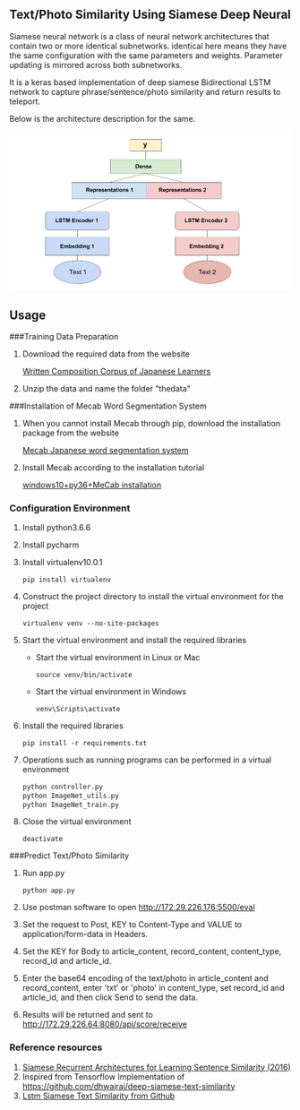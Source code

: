 ## Text/Photo Similarity Using Siamese Deep Neural


Siamese neural network is a class of neural network architectures that contain two or more identical subnetworks. identical here means they have the same configuration with the same parameters and weights. Parameter updating is mirrored across both subnetworks.

It is a keras based implementation of deep siamese Bidirectional LSTM network to capture phrase/sentence/photo similarity and return results to teleport.

Below is the architecture description for the same.

![arch_imag](data/arch_image.png)

## Usage

###Training Data Preparation

1. Download the required data from the website

      [Written Composition Corpus of Japanese Learners](http://sakubun.jpn.org/)
 
2. Unzip the data and name the folder "thedata"


###Installation of Mecab Word Segmentation System


1. When you cannot install Mecab through pip, download the installation package from the website
 
    [Mecab Japanese word segmentation system](http://taku910.github.io/mecab/)

2. Install Mecab according to the installation tutorial

    [windows10+py36+MeCab installation](https://blog.csdn.net/ZYXpaidaxing/article/details/81913708)


### Configuration Environment

1. Install python3.6.6
2. Install pycharm
3. Install virtualenv10.0.1

       pip install virtualenv

4. Construct the project directory to install the virtual environment for the project

       virtualenv venv --no-site-packages

5. Start the virtual environment and install the required libraries
    * Start the virtual environment in Linux or Mac
    
          source venv/bin/activate
    
    * Start the virtual environment in Windows
    
          venv\Scripts\activate
    
6. Install the required libraries
    
       pip install -r requirements.txt

7. Operations such as running programs can be performed in a virtual environment 

       python controller.py 
       python ImageNet_utils.py
       python ImageNet_train.py
  
8. Close the virtual environment

       deactivate


###Predict Text/Photo Similarity

1. Run app.py

       python app.py

2. Use postman software to open http://172.29.226.176:5500/eval

3. Set the request to Post, KEY to Content-Type and VALUE to application/form-data in Headers.

4. Set the KEY for Body to article_content, record_content, content_type, record_id and article_id.

5. Enter the base64 encoding of the text/photo in article_content and record_content, enter 'txt' or 'photo' in content_type, set record_id and article_id, and then click Send to send the data.

6. Results will be returned and sent to  http://172.29.226.64:8080/api/score/receive


### Reference resources

1. [Siamese Recurrent Architectures for Learning Sentence Similarity (2016)](https://www.aaai.org/ocs/index.php/AAAI/AAAI16/paper/view/12195)
2. Inspired from Tensorflow Implementation of  https://github.com/dhwajraj/deep-siamese-text-similarity
3. [Lstm Siamese Text Similarity from Github](https://github.com/amansrivastava17/lstm-siamese-text-similarity)

